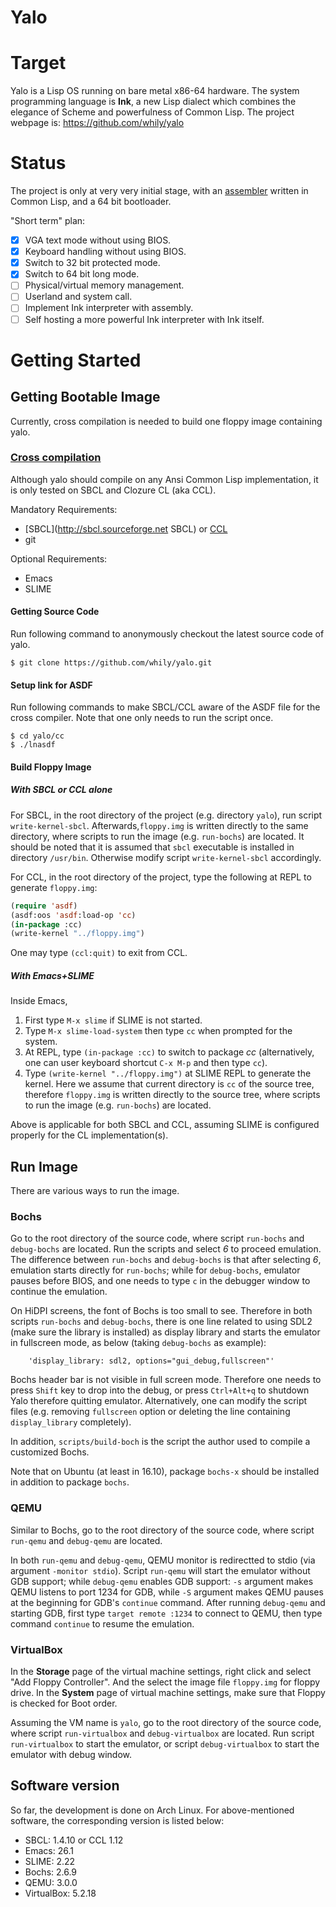 Yalo
====

# Target

Yalo is a Lisp OS running on bare metal x86-64 hardware. The system
programming language is **Ink**, a new Lisp dialect which combines the
elegance of Scheme and powerfulness of Common Lisp. The project webpage
is: <https://github.com/whily/yalo>

# Status

The project is only at very very initial stage, with an
[assembler](https://github.com/whily/yalo/blob/master/doc/AssemblyX64.md)
written in Common Lisp, and a 64 bit bootloader.

"Short term" plan:

- [x] VGA text mode without using BIOS.
- [x] Keyboard handling without using BIOS.
- [x] Switch to 32 bit protected mode.
- [x] Switch to 64 bit long mode.
- [ ] Physical/virtual memory management.
- [ ] Userland and system call.
- [ ] Implement Ink interpreter with assembly.
- [ ] Self hosting a more powerful Ink interpreter with Ink itself.

# Getting Started

## Getting Bootable Image

Currently, cross compilation is needed to build one floppy image
containing yalo.

### [Cross compilation](https://github.com/whily/yalo/blob/master/doc/CrossCompilation.md)

Although yalo should compile on any Ansi Common Lisp implementation,
it is only tested on SBCL and Clozure CL (aka CCL).

Mandatory Requirements:
* [SBCL](http://sbcl.sourceforge.net SBCL) or [CCL](https://ccl.clozure.com/)
* git

Optional Requirements:
* Emacs
* SLIME

#### Getting Source Code

Run following command to anonymously checkout the latest source code
of yalo.

```shell
$ git clone https://github.com/whily/yalo.git
```

#### Setup link for ASDF

Run following commands to make SBCL/CCL aware of the ASDF file for the
cross compiler. Note that one only needs to run the script once.

```shell
$ cd yalo/cc
$ ./lnasdf
```

#### Build Floppy Image

##### With SBCL or CCL alone

For SBCL, in the root directory of the project (e.g. directory
`yalo`), run script `write-kernel-sbcl`. Afterwards,`floppy.img` is
written directly to the same directory, where scripts to run the image
(e.g. `run-bochs`) are located. It should be noted that it is assumed
that `sbcl` executable is installed in directory `/usr/bin`. Otherwise
modify script `write-kernel-sbcl` accordingly.

For CCL, in the root directory of the project, type the following at
REPL to generate `floppy.img`:

```lisp
(require 'asdf)
(asdf:oos 'asdf:load-op 'cc)
(in-package :cc)
(write-kernel "../floppy.img")
```

One may type `(ccl:quit)` to exit from CCL.

##### With Emacs+SLIME

Inside Emacs,

1. First type `M-x slime` if SLIME is not started.
2. Type `M-x slime-load-system` then type `cc` when prompted for the
   system.
3. At REPL, type `(in-package :cc)` to switch to package *cc*
   (alternatively, one can user keyboard shortcut `C-x M-p` and then type `cc`).
4. Type `(write-kernel "../floppy.img")` at SLIME REPL to generate the kernel.
   Here we assume that current directory is `cc` of the source tree, therefore
   `floppy.img` is written directly to the source tree, where scripts to run the
   image (e.g. `run-bochs`) are located.

Above is applicable for both SBCL and CCL, assuming SLIME is
configured properly for the CL implementation(s).

## Run Image

There are various ways to run the image.

### Bochs

Go to the root directory of the source code, where script `run-bochs`
and `debug-bochs` are located. Run the scripts and select *6* to
proceed emulation. The difference between `run-bochs` and
`debug-bochs` is that after selecting *6*, emulation starts directly
for `run-bochs`; while for `debug-bochs`, emulator pauses before BIOS,
and one needs to type `c` in the debugger window to continue the
emulation.

On HiDPI screens, the font of Bochs is too small to see. Therefore in
both scripts `run-bochs` and `debug-bochs`, there is one line related
to using SDL2 (make sure the library is installed) as display library
and starts the emulator in fullscreen mode, as below (taking
`debug-bochs` as example):

```
    'display_library: sdl2, options="gui_debug,fullscreen"'
```

Bochs header bar is not visible in full screen mode. Therefore one
needs to press `Shift` key to drop into the debug, or press
`Ctrl+Alt+q` to shutdown Yalo therefore quitting emulator.
Alternatively, one can modify the script files (e.g. removing
`fullscreen` option or deleting the line containing `display_library`
completely).

In addition, `scripts/build-boch` is the script the author used to
compile a customized Bochs.

Note that on Ubuntu (at least in 16.10), package `bochs-x` should be
installed in addition to package `bochs`.

### QEMU

Similar to Bochs, go to the root directory of the source code, where
script `run-qemu` and `debug-qemu` are located.

In both `run-qemu` and `debug-qemu`, QEMU monitor is redirectted to
stdio (via argument `-monitor stdio`). Script `run-qemu` will start
the emulator without GDB support; while `debug-qemu` enables GDB
support: `-s` argument makes QEMU listens to port 1234 for GDB, while
`-S` argument makes QEMU pauses at the beginning for GDB's `continue`
command. After running `debug-qemu` and starting GDB, first type
`target remote :1234` to connect to QEMU, then type command `continue`
to resume the emulation.

### VirtualBox

In the **Storage** page of the virtual machine settings, right click
and select "Add Floppy Controller". And the select the image file
`floppy.img` for floppy drive. In the **System** page of virtual
machine settings, make sure that Floppy is checked for Boot order.

Assuming the VM name is `yalo`, go to the root directory of the source
code, where script `run-virtualbox` and `debug-virtualbox` are
located. Run script `run-virtualbox` to start the emulator, or script
`debug-virtualbox` to start the emulator with debug window.

## Software version

So far, the development is done on Arch Linux. For above-mentioned
software, the corresponding version is listed below:

* SBCL: 1.4.10 or CCL 1.12
* Emacs: 26.1
* SLIME: 2.22
* Bochs: 2.6.9
* QEMU: 3.0.0
* VirtualBox: 5.2.18
